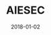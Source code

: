 ---
layout: site
title: "AIESEC"
date: 2018-01-02
categories: [education]
version: 2.4.6
major: 2
minor: 4
patch: 6
slug: aiesec
link: https://aiesec.org/
permalink: /sites/:slug
---